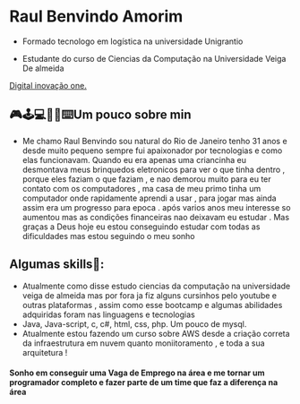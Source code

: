 
# Raul Benvindo Amorim
- Formado tecnologo em logística na universidade Unigrantio

- Estudante do curso de Ciencias da Computação na Universidade Veiga De almeida

[Digital inovação one.](https://github.com/panico55/viper.git)

## 🎮🕹️💻👨‍💻⌨️Um pouco sobre min 
- Me chamo Raul Benvindo sou natural do Rio de Janeiro tenho 31 anos e desde muito pequeno sempre fui apaixonador por tecnologias e como elas funcionavam. Quando eu era apenas uma criancinha eu desmontava meus brinquedos eletronicos para ver o que tinha dentro , porque eles faziam o que faziam , e nao demorou muito para eu ter contato com os computadores , ma casa de meu primo tinha um computador onde rapidamente aprendi a usar , para jogar mas ainda assim era um progresso para epoca .
após varios anos meu interesse so aumentou mas as condições financeiras nao deixavam eu estudar . Mas graças a Deus hoje eu estou conseguindo estudar com todas as dificuldades mas estou seguindo o meu sonho

## Algumas skills🥷:

- Atualmente como disse estudo ciencias da computação na universidade veiga de almeida mas por fora ja fiz alguns cursinhos pelo youtube e outras plataformas , assim como esse bootcamp e algumas abilidades adquiridas foram nas linguagens e tecnologias
- Java, Java-script, c, c#, html, css, php. Um pouco de mysql.
- Atualmente estou fazendo um curso sobre AWS desde a criação correta da infraestrutura em nuvem quanto moniitoramento , e toda a sua arquitetura !

#### Sonho em conseguir uma Vaga de Emprego na área e me tornar um programador completo e fazer parte de um time que faz a diferença na área